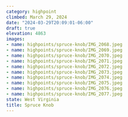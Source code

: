 ```yaml
---
category: highpoint
climbed: March 29, 2024
date: "2024-03-29T20:09:01-06:00"
draft: true
elevation: 4863
images:
- name: highpoints/spruce-knob/IMG_2068.jpeg
- name: highpoints/spruce-knob/IMG_2069.jpeg
- name: highpoints/spruce-knob/IMG_2070.jpeg
- name: highpoints/spruce-knob/IMG_2071.jpeg
- name: highpoints/spruce-knob/IMG_2072.jpeg
- name: highpoints/spruce-knob/IMG_2073.jpeg
- name: highpoints/spruce-knob/IMG_2074.jpeg
- name: highpoints/spruce-knob/IMG_2075.jpeg
- name: highpoints/spruce-knob/IMG_2076.jpeg
- name: highpoints/spruce-knob/IMG_2077.jpeg
state: West Virginia
title: Spruce Knob
---
```

